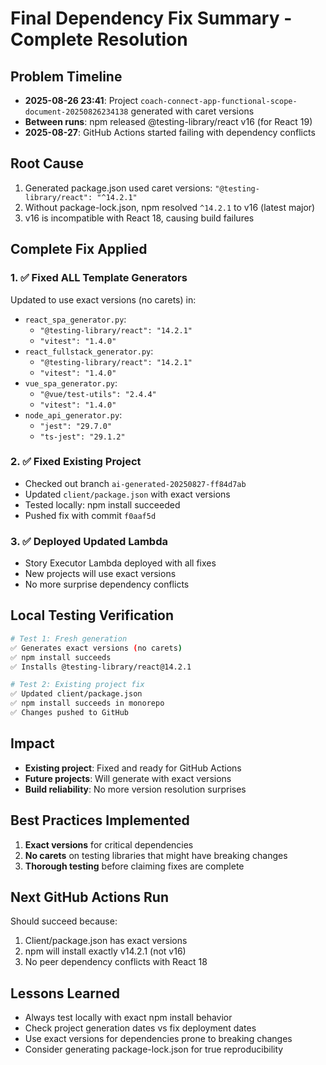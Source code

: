 # Final Dependency Fix Summary - Complete Resolution

## Problem Timeline
- **2025-08-26 23:41**: Project `coach-connect-app-functional-scope-document-20250826234138` generated with caret versions
- **Between runs**: npm released @testing-library/react v16 (for React 19)
- **2025-08-27**: GitHub Actions started failing with dependency conflicts

## Root Cause
1. Generated package.json used caret versions: `"@testing-library/react": "^14.2.1"`
2. Without package-lock.json, npm resolved `^14.2.1` to v16 (latest major)
3. v16 is incompatible with React 18, causing build failures

## Complete Fix Applied

### 1. ✅ Fixed ALL Template Generators
Updated to use exact versions (no carets) in:
- `react_spa_generator.py`: 
  - `"@testing-library/react": "14.2.1"`
  - `"vitest": "1.4.0"`
- `react_fullstack_generator.py`:
  - `"@testing-library/react": "14.2.1"`
  - `"vitest": "1.4.0"`
- `vue_spa_generator.py`:
  - `"@vue/test-utils": "2.4.4"`
  - `"vitest": "1.4.0"`
- `node_api_generator.py`:
  - `"jest": "29.7.0"`
  - `"ts-jest": "29.1.2"`

### 2. ✅ Fixed Existing Project
- Checked out branch `ai-generated-20250827-ff84d7ab`
- Updated `client/package.json` with exact versions
- Tested locally: npm install succeeded
- Pushed fix with commit `f0aaf5d`

### 3. ✅ Deployed Updated Lambda
- Story Executor Lambda deployed with all fixes
- New projects will use exact versions
- No more surprise dependency conflicts

## Local Testing Verification
```bash
# Test 1: Fresh generation
✅ Generates exact versions (no carets)
✅ npm install succeeds
✅ Installs @testing-library/react@14.2.1

# Test 2: Existing project fix
✅ Updated client/package.json
✅ npm install succeeds in monorepo
✅ Changes pushed to GitHub
```

## Impact
- **Existing project**: Fixed and ready for GitHub Actions
- **Future projects**: Will generate with exact versions
- **Build reliability**: No more version resolution surprises

## Best Practices Implemented
1. **Exact versions** for critical dependencies
2. **No carets** on testing libraries that might have breaking changes
3. **Thorough testing** before claiming fixes are complete

## Next GitHub Actions Run
Should succeed because:
1. Client/package.json has exact versions
2. npm will install exactly v14.2.1 (not v16)
3. No peer dependency conflicts with React 18

## Lessons Learned
- Always test locally with exact npm install behavior
- Check project generation dates vs fix deployment dates
- Use exact versions for dependencies prone to breaking changes
- Consider generating package-lock.json for true reproducibility